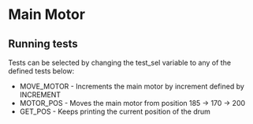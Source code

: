# Main Motor

## Running tests

Tests can be selected by changing the test_sel variable to any of the defined tests below:

- MOVE_MOTOR - Increments the main motor by increment defined by INCREMENT
- MOTOR_POS - Moves the main motor from position 185 -> 170 -> 200
- GET_POS - Keeps printing the current position of the drum
